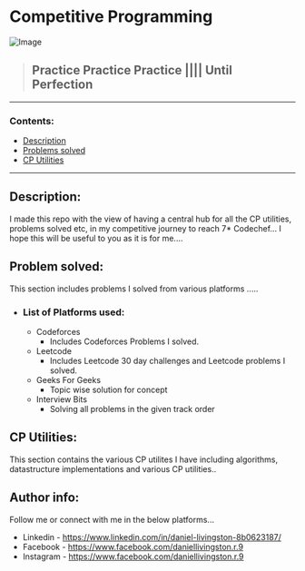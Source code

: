 # **Competitive Programming**

![Image](https://media.geeksforgeeks.org/wp-content/cdn-uploads/Competitive-Programming.jpg)

> ## Practice Practice Practice |||| Until Perfection

---

### Contents:

- [Description](#description)
- [Problems solved](#problems-solved)
- [CP Utilities](#cp-utilities)

---

## Description:

I made this repo with the view of having a central hub for all the CP utilities, problems solved etc, in my competitive journey to reach 7\* Codechef...
I hope this will be useful to you as it is for me....

## Problem solved:

This section includes problems I solved from various platforms .....

- ### List of Platforms used:
  - Codeforces
    - Includes Codeforces Problems I solved.
  - Leetcode
    - Includes Leetcode 30 day challenges and Leetcode problems I solved.
  - Geeks For Geeks
    - Topic wise solution for concept
  - Interview Bits
    - Solving all problems in the given track order

## CP Utilities:

This section contains the various CP utilites I have including algorithms, datastructure implementations and various CP utilities..

## Author info:

Follow me or connect with me in the below platforms...

- Linkedin - https://www.linkedin.com/in/daniel-livingston-8b0623187/
- Facebook - https://www.facebook.com/daniellivingston.r.9
- Instagram - https://www.facebook.com/daniellivingston.r.9
